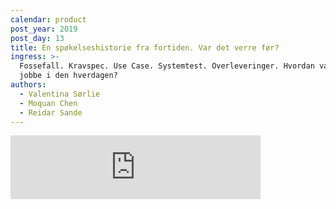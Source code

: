 ```yaml
---
calendar: product
post_year: 2019
post_day: 13
title: En spøkelseshistorie fra fortiden. Var det verre før?
ingress: >-
  Fossefall. Kravspec. Use Case. Systemtest. Overleveringer. Hvordan var det å
  jobbe i den hverdagen?
authors:
  - Valentina Sørlie
  - Moquan Chen
  - Reidar Sande
---
```

<iframe src="https://anchor.fm/kaffeprathosbekk/embed" height="102px" width="400px" frameborder="0" scrolling="no"></iframe>
